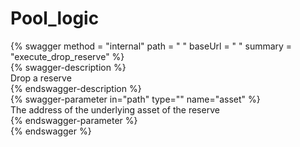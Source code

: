 
Pool_logic
==========
  
{% swagger method = "internal" path = " " baseUrl = " " summary = "execute_drop_reserve" %}  
{% swagger-description %}  
Drop a reserve  
{% endswagger-description %}  
{% swagger-parameter in="path" type="" name="asset" %}  
The address of the underlying asset of the reserve  
{% endswagger-parameter %}  
{% endswagger %}